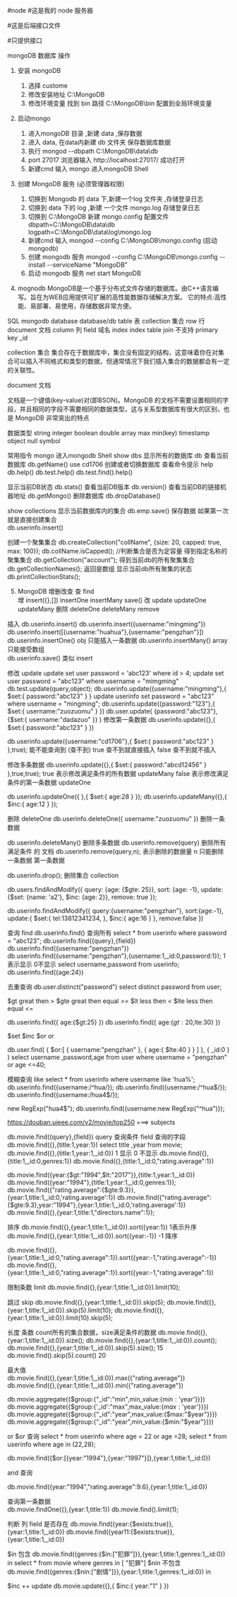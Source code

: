 #node
#这是我的 node 服务器

#这是后端接口文件

#只提供接口


mongoDB 数据库 操作

1. 安装 mongoDB
    1. 选择 custome
    2. 修改安装地址  C:\MongoDB
    3. 修改环境变量  找到 bin 路径  C:\MongoDB\bin 配置到全局环境变量 

2. 启动mongo
    1. 进入mongoDB 目录 ,新建 data ,保存数据
    2. 进入 data, 在data内新建 db 文件夹 保存数据库数据
    3. 执行 mongod --dbpath C:\MongoDB\data\db 
    4. port 27017  浏览器输入 http://localhost:27017/ 成功打开
    5. 新建cmd 输入 mongo 进入mongoDB Shell


3. 创建 MongoDB  服务 (必须管理器权限)
    1. 切换到 Mongodb 的 data 下,新建一个log 文件夹 ,存储登录日志
    2. 切换到 data 下的 log ,新建 一个文件 mongo.log 存储登录日志
    3. 切换到 C:\MongoDB 新建 mongo.config 配置文件 
      dbpath=C:\MongoDB\data\db
      logpath=C:\MongoDB\data\log\mongo.log
    4. 新建cmd  输入  mongod --config C:\MongoDB\mongo.config (启动mongodb)   
    5. 创建 mongodb 服务 mongod --config C:\MongoDB\mongo.config --install --serviceName "MongoDB"
    6. 启动 mongodb  服务 net start MongoDB

4. mognodb
MongoDB是一个基于分布式文件存储的数据库。由C++语言编写。旨在为WEB应用提供可扩展的高性能数据存储解决方案。
它的特点:高性能、易部署、易使用，存储数据非常方便。


SQL                        mongodb
database                  database/db
table 表                  collection 集合
row   行                  document  文档
column 列                 field      域名
index                     index
table join                不支持
primary key                _id

collection  集合
集合存在于数据库中，集合没有固定的结构，这意味着你在对集合可以插入不同格式和类型的数据，但通常情况下我们插入集合的数据都会有一定的关联性。

document 文档

文档是一个键值(key-value)对(即BSON)。MongoDB 的文档不需要设置相同的字段，并且相同的字段不需要相同的数据类型，这与关系型数据库有很大的区别，也是 MongoDB 非常突出的特点

数据类型
string 
integer
boolean
double
array
max min(key)
timestamp	
object
null
symbol

常用指令
mongo 进入mongodb Shell
show dbs 显示所有的数据库
db 查看当前数据库
db.getName()
use cd1706 创建或者切换数据库
查看命令提示
help
db.help()
db.test.help()
db.test.find().help()

显示当前DB状态
db.stats()
查看当前DB版本
db.version()
查看当前DB的链接机器地址
db.getMongo()
删除数据库
db.dropDatabase()


show collections 显示当前数据库内的集合
db.emp.save()  保存数据 如果第一次就是直接创建集合  
db.userinfo.insert()


创建一个聚集集合
db.createCollection("collName", {size: 20, capped: true, max: 100});
db.collName.isCapped(); //判断集合是否为定容量
得到指定名称的聚集集合
db.getCollection("account");
得到当前db的所有聚集集合
db.getCollectionNames();   返回是数组 
显示当前db所有聚集的状态
db.printCollectionStats();


5. MongoDB 增删改查 
查   find  
增   insert({},[])   insertOne  insertMany save()
改   update updateOne updateMany
删除   deleteOne deleteMany remove


插入
db.userinfo.insert()   db.userinfo.insert({username:"mingming"})  db.userinfo.insert([{username:"huahua"},{username:"pengzhan"}])
db.userinfo.insertOne() obj 只能插入一条数据
db.userinfo.insertMany()  array 只能接受数组  
db.userinfo.save()  类似 insert 

修改  update
update set user password = 'abc123'  where  id  > 4;
update set user password = "abc123" where username = "mimgming"
db.test.update(query,object);
db.userinfo.update({username:"mingming"},{
    $set:{
        password:"abc123"
    }
}
update userinfo set password = "abc123" where username = "mingming";
db.userinfo.update({password:"123"},{
    $set:{
        username:"zuozuomu"
    }
})
db.user.update(
{password:"abc123"},
{$set:{
    username:"dadazuo"
}}
)
修改第一条数据
db.userinfo.update({},{
    $set:{
        password:"abc123"
    }
})

db.userinfo.update({username:"cd1706"},{
    $set:{
        password:"abc123"
    }
},true);
能不能查询到  (查不到)
true  查不到就直接插入
false 查不到就不插入 

修改多条数据 
db.userinfo.update({},{
    $set:{
        password:"abcd12456"
    }
},true,true);
true 表示修改满足条件的所有数据    updateMany
false 表示修改满足条件的第一条数据  updateOne

db.userinfo.updateOne({
},{
    $set:{
        age:28
    }
});
db.userinfo.updateMany({},{
    $inc:{
        age:12
    }
});


删除  deleteOne
db.userinfo.deleteOne({
    username:"zuozuomu"
})      删除一条数据 

db.userinfo.deleteMany()  删除多条数据 
db.userinfo.remove(query)   删除所有满足条件 的 文档 
db.userinfo.remove(query,n);   表示删除的数据量     n 只能删除一条数据  第一条数据

db.userinfo.drop();  删除集合 collection 

db.users.findAndModify({
    query: {age: {$gte: 25}}, 
    sort: {age: -1}, 
    update: {$set: {name: 'a2'}, $inc: {age: 2}},
    remove: true
});

db.userinfo.findAndModify({
    query:{username:"pengzhan"},
    sort:{age:-1},
    update:{
        $set:{
            tel:13812341234,
        },
        $inc:{
            age:16
        }
    },
    remove:false
})


查询  find 
db.userinfo.find() 查询所有  select * from userinfo where password = "abc123";
db.userinfo.find({query},{field})    
db.userinfo.find({username:"pengzhan"})
db.userinfo.find({username:"pengzhan"},{username:1,_id:0,password:1});  1表示显示 0不显示
select username,password from userinfo;
db.userinfo.find({age:24})

去重查询 
 db.user.distinct("password")
select distinct password from user;


$gt   great then > 
$gte  great then equal >=
$lt   less then  <
$lte  less then equal <= 

db.userinfo.find({
    age:{$gt:25}
})
db.userinfo.find({
    age:{$gt:20,$lte:30}
})

$set
$inc
$or  or  

db.user.find(
    {
        $or:[
            {
                username:"pengzhan"
            },
            {
                age:{
                    $lte:40
                }
            }
        ]
    },
    {
        _id:0
    }
)
select username ,password,age from user where username = "pengzhan" or age <=40;  

模糊查询  like 
select * from userinfo where username like 'hua%';
db.userinfo.find({username:/^hua/});
db.userinfo.find({username:/^hua$/});
db.userinfo.find({username:/hua4$/});

new RegExp("hua4$");
db.userinfo.find({username:new RegExp("^hua")});


https://douban.uieee.com/v2/movie/top250  ===> subjects 

db.movie.find({query},{field})  query 查询条件  field 查询的字段
db.movie.find({},{title:1,year:1}) 
select title ,year from movie;
db.movie.find({},{title:1,year:1,_id:0}) 1 显示 0 不显示 
db.movie.find({},{title:1,_id:0,genres:1})
db.movie.find({},{title:1,_id:0,"rating.average":1})

db.movie.find({year:{$gt:"1994",$lt:"2017"}},{title:1,year:1,_id:0})
db.movie.find({year:"1994"},{title:1,year:1,_id:0,genres:1});
db.movie.find({"rating.average":{$gte:9.3}},{year:1,title:1,_id:0,'rating.average':1})
db.movie.find({"rating.average":{$gte:9.3},year:"1994"},{year:1,title:1,_id:0,'rating.average':1})
db.movie.find({},{year:1,title:1,"directors.name":1});

排序
db.movie.find({},{year:1,title:1,_id:0}).sort({year:1})  1表示升序
db.movie.find({},{year:1,title:1,_id:0}).sort({year:-1})  -1 降序 

 db.movie.find({},{year:1,title:1,_id:0,"rating.average":1}).sort({year:-1,"rating.average":-1})
 db.movie.find({},{year:1,title:1,_id:0,"rating.average":1}).sort({year:-1,"rating.average":1})
 
 限制条数  limit 
db.movie.find({},{year:1,title:1,_id:0}).limit(10);

跳过 skip 
db.movie.find({},{year:1,title:1,_id:0}).skip(5);
db.movie.find({},{year:1,title:1,_id:0}).skip(5).limit(10);
db.movie.find({},{year:1,title:1,_id:0}).limit(10).skip(5);

长度  条数 count所有的集合数据，size满足条件的数据
db.movie.find({},{year:1,title:1,_id:0}).size();
db.movie.find({},{year:1,title:1,_id:0}).count();
db.movie.find({},{year:1,title:1,_id:0}).skip(5).size();   15
 db.movie.find().skip(5).count()  20 

最大值   
db.movie.find({},{year:1,title:1,_id:0}).max({"rating.average"})
db.movie.find({},{year:1,title:1,_id:0}).min({"rating.average"})

db.movie.aggregate({$group:{"_id":"min",min_value:{$min:'$year'}}})
db.movie.aggregate({$group:{'_id':"max",max_value:{$max:'$year'}}})
 db.movie.aggregate({$group:{"_id":"year",max_value:{$max:"$year"}}})
 db.movie.aggregate({$group:{"_id":"year",min_value:{$min:"$year"}}})


or $or 查询
select * from userinfo where age = 22 or age =28;
select * from userinfo where age in (22,28);

db.movie.find({$or:[{year:"1994"},{year:"1997"}]},{year:1,title:1,_id:0})

and  查询

db.movie.find({year:"1994","rating.average":9.6},{year:1,title:1,_id:0})

查询第一条数据  
db.movie.findOne({},{year:1,title:1}) 
db.movie.find().limit(1);

判断 列 field 是否存在
db.movie.find({year:{$exists:true}},{year:1,title:1,_id:0})
db.movie.find({year11:{$exists:true}},{year:1,title:1,_id:0})

$in  包含
db.movie.find({genres:{$in:["犯罪"]}},{year:1,title:1,genres:1,_id:0})
in 
select * from movie where genres in [ "犯罪"]
$nin  不包含 
db.movie.find({genres:{$nin:["剧情"]}},{year:1,title:1,genres:1,_id:0})
in

$inc ++ update
db.movie.update({},{
    $inc:{
        year:"1"
    }
})




